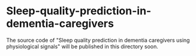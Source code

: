 # Sleep-quality-prediction-in-dementia-caregivers
The source code of "Sleep quality prediction in dementia caregivers using physiological signals" will be published in this directory soon.
